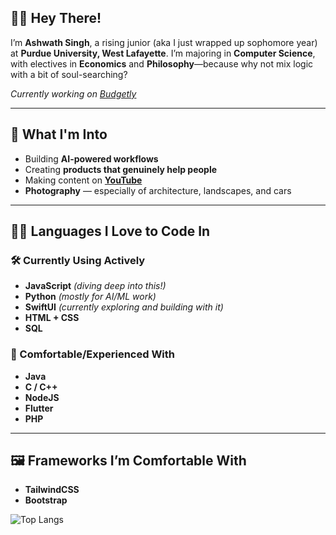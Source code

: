 ## 👋🏼 Hey There!

I’m **Ashwath Singh**, a rising junior (aka I just wrapped up sophomore year) at **Purdue University, West Lafayette**. I’m majoring in **Computer Science**, with electives in **Economics** and **Philosophy**—because why not mix logic with a bit of soul-searching?

_Currently working on [Budgetly](https://github.com/AshwathSingh/BudgetLy)_

---

## 🧠 What I'm Into

- Building **AI-powered workflows**
- Creating **products that genuinely help people**
- Making content on [**YouTube**](https://www.youtube.com/@ashwathsingh)
- **Photography** — especially of architecture, landscapes, and cars

---

## 🤟🏼 Languages I Love to Code In

### 🛠️ Currently Using Actively
- **JavaScript** _(diving deep into this!)_
- **Python** _(mostly for AI/ML work)_
- **SwiftUI** _(currently exploring and building with it)_
- **HTML + CSS**
- **SQL**

### 💾 Comfortable/Experienced With
- **Java**
- **C / C++**
- **NodeJS**
- **Flutter**
- **PHP**

---

## 🖼️ Frameworks I’m Comfortable With

- **TailwindCSS**  
- **Bootstrap**



![Top Langs](https://github-readme-stats.vercel.app/api/top-langs/?username=AshwathSingh&layout=donut)

<!--
**AshwathSingh/AshwathSingh** is a ✨ _special_ ✨ repository because its `README.md` (this file) appears on your GitHub profile.

Here are some ideas to get you started:

- 🔭 I’m currently working on ...
- 🌱 I’m currently learning ...
- 👯 I’m looking to collaborate on ...
- 🤔 I’m looking for help with ...
- 💬 Ask me about ...
- 📫 How to reach me: ...
- 😄 Pronouns: ...
- ⚡ Fun fact: ...
-->
